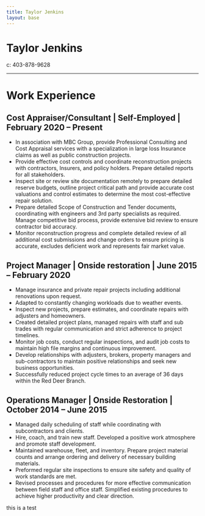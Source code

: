 ```yaml
---
title: Taylor Jenkins
layout: base
---
```


# Taylor Jenkins
c: 403-878-9628

---
# Work Experience
## Cost Appraiser/Consultant | Self-Employed | February 2020 – Present
* In association with MBC Group, provide Professional Consulting and Cost Appraisal services with a specialization in large loss Insurance claims as well as public construction projects.  
* Provide effective cost controls and coordinate reconstruction projects with contractors, Insurers, and policy holders. Prepare detailed reports for all stakeholders. 
* Inspect site or review site documentation remotely to prepare detailed reserve budgets, outline project critical path and provide accurate cost valuations and control estimates to determine the most cost-effective repair solution.
* Prepare detailed Scope of Construction and Tender documents, coordinating with engineers and 3rd party specialists as required. Manage competitive bid process, provide extensive bid review to ensure contractor bid accuracy. 
* Monitor reconstruction progress and complete detailed review of all additional cost submissions and change orders to ensure pricing is accurate, excludes deficient work and represents fair market value.

## Project Manager | Onside restoration | June 2015 – February 2020
* Manage insurance and private repair projects including additional renovations upon request. 
* Adapted to constantly changing workloads due to weather events. 
* Inspect new projects, prepare estimates, and coordinate repairs with adjusters and homeowners. 
* Created detailed project plans, managed repairs with staff and sub trades with regular communication and strict adherence to project timelines. 
* Monitor job costs, conduct regular inspections, and audit job costs to maintain high file margins and continuous improvement. 
* Develop relationships with adjusters, brokers, property managers and sub-contractors to maintain positive relationships and seek new business opportunities.  
* Successfully reduced project cycle times to an average of 36 days within the Red Deer Branch.

## Operations Manager | Onside Restoration | October 2014 – June 2015
* Managed daily scheduling of staff while coordinating with subcontractors and clients.   
* Hire, coach, and train new staff. Developed a positive work atmosphere and promote staff development. 
* Maintained warehouse, fleet, and inventory. Prepare project material counts and arrange ordering and delivery of necessary building materials. 
* Preformed regular site inspections to ensure site safety and quality of work standards are met. 
* Revised processes and procedures for more effective communication between field staff and office staff. Simplified existing procedures to achieve higher productivity and clear direction. 


this is a test
